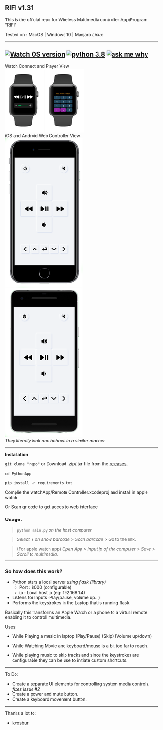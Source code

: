 ## **RIFI v1.31**
This is the official repo for Wireless Multimedia controller App/Program "RIFI"

Tested on : MacOS | Windows 10 | Manjaro *Linux*

---

##  [![Watch OS version](https://img.shields.io/badge/WatchOS-6.1-skyblue?style=flat)](https://www.apple.com/ca/watchos/watchos-6/)   [![python 3.8](https://img.shields.io/badge/Python-3.8.1-brightred?style=flat)](https://www.python.org/)   [![ask me why](https://img.shields.io/badge/Rifi-v1.31-purple?style=flat)](http://aayush.wtf)


  Watch Connect and Player View</br>
  <img src="Images/wc.png" width="128" >
  <img src="Images/wp.png" width="128" ></br>
  iOS and Android Web Controller View</br>
  <img src="Images/ips.png" width="256">
  <img src="Images/pps.png" width="256"></br>
  <i>They literally look and behave in a similar manner </i>
</br>

---
**Installation**

 `git clone "repo"` or Download .zip/.tar file from the [releases](https://github.com/Aayush9029/Rifi/releases).

 `cd PythonApp`

 `pip install -r requirements.txt`

Complie the watchApp/Remote Controller.xcodeproj and install in apple watch

Or Scan qr code to get acces to web interface.

### Usage:

> `python main.py` *on the host computer*

> *Select Y on show barcode* > *Scan barcode* > Go to the link.

> (For apple watch app) *Open App > input ip of the computer > Save > Scroll to multimedia.*

---

### So how does this work?

- Python stars a local server *using flask (library)* 
  - Port : 8000 (configurable)
  - ip : Local host ip (eg: 192.168.1.4)
- Listens for Inputs (Play/pause, volume up...)
- Performs the keystrokes in the Laptop that is running flask.



Basically this transforms an Apple Watch or a phone to a virtual remote enabling it to controll multimedia.

Uses:

- While Playing a music in laptop (Play/Pause) (Skip) (Volume up/down) 

- While Watching Movie and keyboard/mouse is a bit too far to reach.

- While playing music to skip tracks and since the keystrokes are configurable they can be use to initiate custom shortcuts.

---

To Do:
- Create a separate UI elements for controlling system media controls. *fixes issue #2*
- Create a power and mute button.
- Create a keyboard movement button.
---
  

Thanks a lot to:
- [kvosbur](https://github.com/kvosbur)
